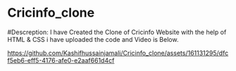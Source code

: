 # Cricinfo_clone

#Descreption:
I have Created the Clone of Cricinfo Website with the help of HTML & CSS i have uploaded the code and Video is Below.


https://github.com/Kashifhussainjamali/Cricinfo_clone/assets/161131295/dfcf5eb6-eff5-4176-afe0-e2aaf661d4cf

